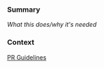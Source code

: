 ### Summary

_What this does/why it's needed_

### Context

[PR Guidelines](https://github.com/rbilabs/ctg-technical-docs/blob/master/how-to-guides/pull-requests/authoring.md)
